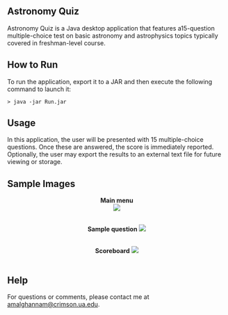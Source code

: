 ## Astronomy Quiz 
Astronomy Quiz is a Java desktop application that features a15-question multiple-choice test on basic astronomy and astrophysics topics typically covered in freshman-level course.

## How to Run 

To run the application, export it to a JAR and then execute the following command to launch it:

```
> java -jar Run.jar 
``` 
## Usage 

In this application, the user will be presented with 15 multiple-choice questions. Once these are answered, the score is immediately reported. Optionally, the user may export the results to an external text file for future viewing or storage. 

## Sample Images 

<p align="center">
<b>Main menu</b>
  <br>
  <img src="http://i.imgur.com/fVr7hiy.png">
  <br><br>
</p>

<p align="center">
<b>Sample question</b>
  <img src="http://i.imgur.com/bzNnymo.png">
  <br><br>
</p>

<p align="center">
<b>Scoreboard</b>
  <img src="http://i.imgur.com/CwTjWXP.png">
  <br><br>
</p>

## Help

For questions or comments, please contact me at amalghannam@crimson.ua.edu. 
